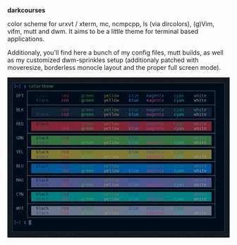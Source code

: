 
**darkcourses** 

color scheme for urxvt / xterm, mc, ncmpcpp, ls (via dircolors), (g)Vim, vifm, mutt and dwm. It aims to be a little theme for terminal based applications.

Additionaly, you'll find here a bunch of my config files, mutt builds, as well as my customized dwm-sprinkles setup (additionaly patched with moveresize, borderless monocle layout and the proper full screen mode).

![darkcourses (shot)](https://github.com/bohoomil/darkcourses/raw/master/darkcourses.png "darkcourses")

